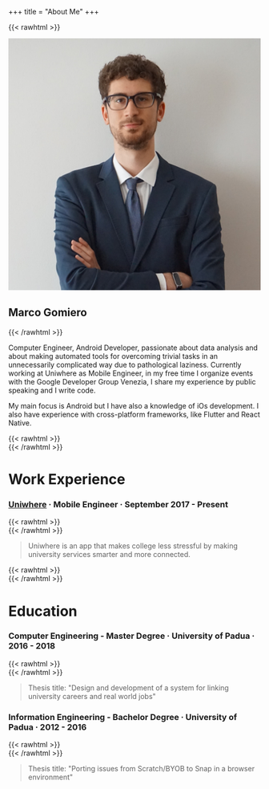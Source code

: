 +++
title = "About Me"
+++

{{< rawhtml >}}
<div class="home-intro">
<div class="home-avatar">
    <a href="/posts">
        <img src="/img/profile.jpeg" alt="avatar">
    </a>
</div>
<h2> Marco Gomiero </h1>
</div>
{{< /rawhtml >}}


Computer Engineer, Android Developer, passionate about data analysis and about making automated tools for overcoming trivial tasks in an unnecessarily complicated way due to pathological laziness. Currently working at Uniwhere as Mobile Engineer, in my free time I organize events with the Google Developer Group Venezia, I share my experience by public speaking and I write code.  

My main focus is Android but I have also a knowledge of iOs development. I also have experience with cross-platform frameworks, like Flutter and React Native.

{{< rawhtml >}}
<br>
{{< /rawhtml >}} 

# Work Experience

### [Uniwhere](https://www.uniwhere.com/) · Mobile Engineer · September 2017 - Present

{{< rawhtml >}}
<br>
{{< /rawhtml >}}

> Uniwhere is an app that makes college less stressful by making university services smarter and more connected.

{{< rawhtml >}}
<br>
{{< /rawhtml >}}

# Education 

### Computer Engineering - Master Degree · University of Padua · 2016 - 2018

{{< rawhtml >}}
<br>
{{< /rawhtml >}}

> Thesis title: "Design and development of a system for linking university careers and real world jobs"

### Information Engineering - Bachelor Degree · University of Padua · 2012 - 2016

{{< rawhtml >}}
<br>
{{< /rawhtml >}}

> Thesis title: "Porting issues from Scratch/BYOB to Snap in a browser environment"
